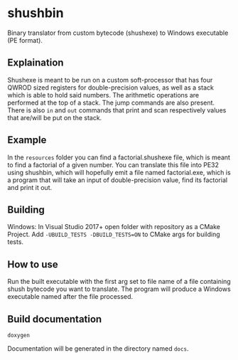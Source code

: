# shushbin
Binary translator from custom bytecode (shushexe) to Windows executable (PE format).

## Explaination
Shushexe is meant to be run on a custom soft-processor that has four QWROD sized registers for double-precision values, as well as a stack which is able to hold said numbers. The arithmetic operations are performed at the top of a stack. The jump commands are also present. There is also `in` and `out` commands that print and scan respectively values that are/will be put on the stack.

## Example
In the `resources` folder you can find a factorial.shushexe file, which is meant to find a factorial of a given number. You can translate this file into PE32 using shushbin, which will hopefully emit a file named factorial.exe, which is a program that will take an input of double-precision value, find its factorial and print it out. 

## Building
Windows:
In Visual Studio 2017+ open folder with repository as a CMake Project.
Add `-UBUILD_TESTS -DBUILD_TESTS=ON` to CMake args for building tests.

## How to use
Run the built executable with the first arg set to file name of a file containing shush bytecode you want to translate.
The program will produce a Windows executable named after the file processed. 

## Build documentation
```shell
doxygen
```

Documentation will be generated in the directory named `docs`.
